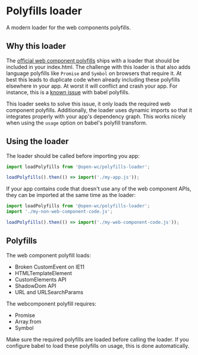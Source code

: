 # Polyfills loader

[//]: # (AUTO INSERT HEADER PREPUBLISH)

A modern loader for the web components polyfills.

## Why this loader
The [official web component polyfills](https://github.com/webcomponents/webcomponentsjs) ships with a loader that should be included in your index.html. The challenge with this loader is that also adds language polyfills like `Promise` and `Symbol` on browsers that require it. At best this leads to duplicate code when already including these polyfills elsewhere in your app. At worst it will conflict and crash your app. For instance, this is a [known issue](https://github.com/webcomponents/webcomponentsjs/issues/972) with babel polyfills.

This loader seeks to solve this issue, it only loads the required web component polyfills. Additionally, the loader uses dynamic imports so that it integrates properly with your app's dependency graph. This works nicely when using the `usage` option on babel's polyfill transform.

## Using the loader
The loader should be called before importing you app:

```javascript
import loadPolyfills from '@open-wc/polyfills-loader';

loadPolyfills().then(() => import('./my-app.js'));
```

If your app contains code that doesn't use any of the web component APIs, they can be imported at the same time as the loader:

```javascript
import loadPolyfills from '@open-wc/polyfills-loader';
import './my-non-web-component-code.js';

loadPolyfills().then(() => import('./my-web-component-code.js'));
```

## Polyfills
The web component polyfill loads:
- Broken CustomEvent on IE11
- HTMLTemplateElement
- CustomElements API
- ShadowDom API
- URL and URLSearchParams

The webcomponent polyfill requires:
- Promise
- Array.from
- Symbol

Make sure the required polyfills are loaded before calling the loader. If you configure babel to load these polyfills on usage, this is done automatically.

<script>
  export default {
    mounted() {
      const editLink = document.querySelector('.edit-link a');
      if (editLink) {
        const url = editLink.href;
        editLink.href = url.substr(0, url.indexOf('/master/')) + '/master/packages/polyfills-loader/README.md';
      }
    }
  }
</script>
